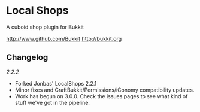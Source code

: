 Local Shops
======

A cuboid shop plugin for Bukkit

http://www.github.com/Bukkit
http://bukkit.org

Changelog
-----------

*2.2.2*
- Forked Jonbas' LocalShops 2.2.1
- Minor fixes and CraftBukkit/Permissions/iConomy compatibility updates.
- Work has begun on 3.0.0. Check the issues pages to see what kind of stuff we've got in the pipeline.